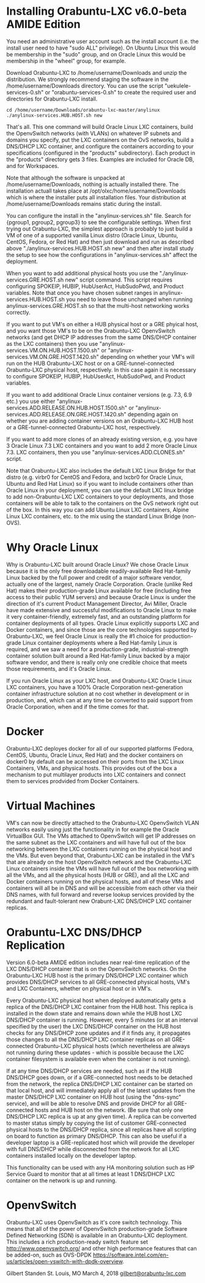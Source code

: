 # Installing Orabuntu-LXC v6.0-beta AMIDE Edition

You need an administrative user account such as the install account (i.e. the install user need to have "sudo ALL" privilege).  On Ubuntu Linux this would be membership in the "sudo" group, and on Oracle Linux this would be membership in the "wheel" group, for example.

Download Orabuntu-LXC to /home/username/Downloads and unzip the distribution.  We strongly recommend staging the software in the /home/username/Downloads directory.  You can use the script "uekulele-services-0.sh" or "orabuntu-services-0.sh" to create the required user and directories for Orabuntu-LXC install.

```
cd /home/username/Downloads/orabuntu-lxc-master/anylinux
./anylinux-services.HUB.HOST.sh new
```

That's all.  This one command will build Oracle Linux LXC containers, build the OpenvSwitch networks (with VLANs) on whatever IP subnets and domains you specify, put the LXC containers on the OvS networks, build a DNS/DHCP LXC container, and configure the containers according to your specifications (configured in the "products" subdirectory).  Each product in the "products" directory gets 3 files.  Examples are included for Oracle DB, and for Workspaces.  

Note that although the software is unpacked at /home/username/Downloads, nothing is actually installed there.  The installation actuall takes place at /opt/olxc/home/username/Downloads which is where the installer puts all installation files.  Your distribution at /home/username/Downloads remains static during the install.

You can configure the install in the "anylinux-services.sh" file.  Search for {pgroup1, pgroup2, pgroup3} to see the configurable settings.  When first trying out Orabuntu-LXC, the simplest approach is probably to just build a VM of one of a supported vanilla Linux distro (Oracle Linux, Ubuntu, CentOS, Fedora, or Red Hat) and then just download and run as described above "./anylinux-services.HUB.HOST.sh new" and then after install study the setup to see how the configurations in "anylinux-services.sh" affect the deployment.

When you want to add additional physical hosts you use the "./anylinux-services.GRE.HOST.sh new" script command.  This script requires configuring SPOKEIP, HUBIP, HubUserAct, HubSudoPwd, and Product variables.  Note that once you have chosen subnet ranges in anylinux-services.HUB.HOST.sh you need to leave those unchanged when running anylinux-services.GRE.HOST.sh so that the multi-host networking works correctly.

If you want to put VM's on either a HUB physical host or a GRE phyical host, and you want those VM's to be on the Orabuntu-LXC OpenvSwitch networks (and get DHCP IP addresses from the same DNS/DHCP container as the LXC containers) then you use "anylinux-services.VM.ON.HUB.HOST.1500.sh" or "anylinux-services.VM.ON.GRE.HOST.1420.sh" depending on whether your VM's will run on the HUB Orabuntu-LXC host or on a GRE-tunnel-connected Orabuntu-LXC physical host, respectively.  In this case again it is necessary to configure SPOKEIP, HUBIP, HubUserAct, HubSudoPwd, and Product variables.

If you want to add additional Oracle Linux container versions (e.g. 7.3, 6.9 etc.) you use either "anylinux-services.ADD.RELEASE.ON.HUB.HOST.1500.sh" or "anylinux-services.ADD.RELEASE.ON.GRE.HOST.1420.sh" depending again on whether you are adding container versions on an Orabuntu-LXC HUB host or a GRE-tunnel-connected Orabuntu-LXC host, respectively.

If you want to add more clones of an already existing version, e.g. you have 3 Oracle Linux 7.3 LXC containers and you want to add 2 more Oracle Linux 7.3. LXC containers, then you use "anylinux-services.ADD.CLONES.sh" script.

Note that Orabuntu-LXC also includes the default LXC Linux Bridge for that distro (e.g. virbr0 for CentOS and Fedora, and lxcbr0 for Oracle Linux, Ubuntu and Red Hat Linux) so if you want to include containers other than Oracle Linux in your deployment, you can use the default LXC linux bridge to add non-Orabuntu-LXC LXC containers to your deployments, and those containers will be able to talk to the containers on the OvS network right out of the box.  In this way you can add Ubuntu Linux LXC containers, Alpine Linux LXC containers, etc. to the mix using the standard Linux Bridge (non-OVS).

# Why Oracle Linux

Why is Orabuntu-LXC built around Oracle Linux?  We chose Oracle Linux because it is the only free downloadable readily-available Red Hat-family Linux backed by the full power and credit of a major software vendor, actually one of the largest, namely Oracle Corporation. Oracle (unlike Red Hat) makes their production-grade Linux available for free (including free access to their public YUM servers) and because Oracle Linux is under the direction of it's current Product Management Director, Avi Miller, Oracle have made extensive and successful modifications to Oracle Linux to make it very container-friendly, extremely fast, and an outstanding platform for container deployments of all types.  Oracle Linux explicitly supports LXC and Docker containers, and since those are the core technologies supported by Orabuntu-LXC, we feel Oracle Linux is really the #1 choice for production-grade Linux container deployments where a Red Hat-family Linux is required, and we saw a need for a production-grade, industrial-strength container solution built around a Red Hat-family Linux backed by a major software vendor, and there is really only one credible choice that meets those requirements, and it's Oracle Linux.

If you run Oracle Linux as your LXC host, and Orabuntu-LXC Oracle Linux LXC containers, you have a 100% Oracle Corporation next-generation container infrastructure solution at no cost whether in development or in production, and, which can at any time be converted to paid support from Oracle Corporation, when and if the time comes for that.

# Docker

Orabuntu-LXC deployes docker for all of our supported platforms (Fedora, CentOS, Ubuntu, Oracle Linux, Red Hat) and the docker containers on docker0 by default can be accessed on their ports from the LXC Linux Containers, VMs, and physical hosts.  This provides out of the box a mechanism to put multilayer products into LXC containers and connect them to services prodvided from Docker Containers.

# Virtual Machines

VM's can now be directly attached to the Orabuntu-LXC OpenvSwitch VLAN networks easily using just the functionality in for example the Oracle VirtualBox GUI.  The VMs attached to OpenvSwitch will get IP addresses on the same subnet as the LXC containers and will have full out of the box networking between the LXC containers running on the physical host and the VMs.  But even beyond that, Orabuntu-LXC can be installed in the VM's that are already on the host OpenvSwitch network and the Orabuntu-LXC Linux containers inside the VMs will have full out of the box networking with all the VMs, and all the physical hosts (HUB or GRE), and all the LXC and Docker containers running on the physical hosts, and all of these VMs and containers will all be in DNS and will be accessible from each other via their DNS names, with full forward and reverse lookup services provided by the redundant and fault-tolerant new Orabunt-LXC DNS/DHCP LXC container replicas.

# Orabuntu-LXC DNS/DHCP Replication

Version 6.0-beta AMIDE edition includes near real-time replication of the LXC DNS/DHCP container that is on the OpenvSwitch networks.  On the Orabuntu-LXC HUB host is the primary DNS/DHCP LXC container which provides DNS/DHCP services to all GRE-connected physical hosts, VM's and LXC Containers, whether on physical host or in VM's.  

Every Orabuntu-LXC physical host when deployed automatically gets a replica of the DNS/DHCP LXC container from the HUB host.  This replica is installed in the down state and remains down while the HUB host LXC DNS/DHCP container is running.  However, every 5 minutes (or at an interval specified by the user) the LXC DNS/DHCP container on the HUB host checks for any DNS/DHCP zone updates and if it finds any, it propagates those changes to all the DNS/DHCP LXC container replicas on all GRE-connected Orabuntu-LXC physical hosts (which nevertheless are always not running during these updates - which is possible because the LXC container filesystem is available even when the container is not running).

If at any time DNS/DHCP services are needed, such as if the HUB DNS/DHCP goes down, or if a GRE-connected host needs to be detached from the network, the replica DNS/DHCP LXC container can be started on that local host, and will immediately apply all of the latest updates from the master DNS/DHCP LXC container on HUB host (using the "dns-sync" service), and will be able to resolve DNS and provide DHCP for all GRE-connected hosts and HUB host on the network. (Be sure that only one DNS/DHCP LXC replica is up at any given time).  A replica can be converted to master status simply by copying the list of customer GRE-connected physical hosts to the DNS/DHCP replica, since all replicas have all scripting on board to function as primary DNS/DHCP.  This can also be useful if a developer laptop is a GRE-replicated host which will provide the developer with full DNS/DHCP while disconnected from the network for all LXC containers installed locally on the developer laptop.

This functionality can be used with any HA monitoring solution such as HP Service Guard to monitor that at all times at least 1 DNS/DHCP LXC container on the network is up and running.

# OpenvSwitch

Orabuntu-LXC uses OpenvSwitch as it's core switch technology.  This means that all of the power of OpenvSwitch production-grade Software Defined Networking (SDN) is available in an Orabuntu-LXC deployment.  This includes a rich production-ready switch feature set http://www.openvswitch.org/ and other high performance features that can be added-on, such as OVS-DPDK https://software.intel.com/en-us/articles/open-vswitch-with-dpdk-overview.


Gilbert Standen
St. Louis, MO
March 4, 2018
gilbert@orabuntu-lxc.com
